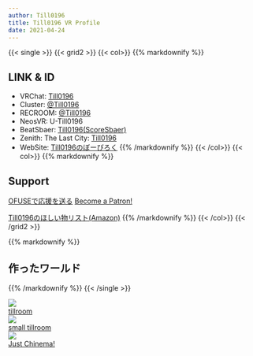 ```yaml
---
author: Till0196
title: Till0196 VR Profile
date: 2021-04-24
---
```

{{< single >}}
{{< grid2 >}}
{{< col>}}
{{% markdownify %}}
## LINK & ID
* VRChat: [Till0196](https://vrchat.com/home/user/usr_7feccf59-86e7-4b6d-8d58-493e97244309)
* Cluster: [@Till0196](https://cluster.mu/u/Till0196) 
* RECROOM: [@Till0196](https://rec.net/user/Till0196)
* NeosVR: U-Till0196
* BeatSbaer: [Till0196(ScoreSbaer)](https://scoresaber.com/u/76561198318772136)
* Zenith: The Last City: [Till0196](https://skywave.zenithmmo.com/user/till0196)
* WebSite: [Till0196のぼーびろく](https://till0196.com)
{{% /markdownify %}}
{{< /col>}}
{{< col>}}
{{% markdownify %}}
## Support

<a data-ofuse-widget-button href="https://ofuse.me/o?uid=35377" data-ofuse-id="35377" data-ofuse-color="blue-green">OFUSEで応援を送る</a><script async src="https://ofuse.me/assets/platform/widget.js" charset="utf-8"></script>
<a href="https://www.patreon.com/bePatron?u=53826284" data-patreon-widget-type="become-patron-button">Become a Patron!</a><script async src="https://c6.patreon.com/becomePatronButton.bundle.js"></script>

[Till0196のほしい物リスト(Amazon)](https://www.amazon.co.jp/hz/wishlist/ls/3NX3Q6YO9LKK6?ref_=wl_share?tag=till019606b-22?tag=till019606b-22)
{{% /markdownify %}}
{{< /col>}}
{{< /grid2 >}}

{{% markdownify %}}
## 作ったワールド
{{% /markdownify %}}
{{< /single >}}

<section class="grid grid-cols-3 gap-4 my-8 max-w-5xl mx-auto" style="min-height: 300px">
  <div class="relative row-span-2 shadow-sm md:shadow-2xl">
    <img
      class="rounded object-cover w-full h-full"
      loading="lazy"
      src="/tillroom.png"
    />
    <div
      class="absolute top-0 left-0 rounded w-full h-full bg-black bg-opacity-30 grid place-items-center opacity-0 hover:opacity-100 transition-opacity duration-200"
    >
      <a
        class="px-6 py-2 rounded-full bg-black text-white"
        href="https://vrchat.com/home/launch?worldId=wrld_6292131e-4e50-4c7b-b180-c5ce08ec0caa"
        target="_blank"
        rel="noopener noreferrer"
        >tillroom</a
      >
    </div>
  </div>

  <div class="relative row-span-2 shadow-sm md:shadow-2xl">
    <img
      class="rounded object-cover w-full h-full"
      loading="lazy"
      src="/small_tillroom.png"
    />
    <div
      class="absolute top-0 left-0 rounded w-full h-full bg-black bg-opacity-30 grid place-items-center opacity-0 hover:opacity-100 transition-opacity duration-200"
    >
      <a
        class="px-6 py-2 rounded-full bg-black text-white"
        href="https://vrchat.com/home/launch?worldId=wrld_6292131e-4e50-4c7b-b180-c5ce08ec0caa"
        target="_blank"
        rel="noopener noreferrer"
        >small tillroom</a
      >
    </div>
  </div>

  <div class="relative row-span-2 shadow-sm md:shadow-2xl">
    <img
      class="rounded object-cover w-full h-full"
      loading="lazy"
      src="/just_chinema.png"
    />
    <div
      class="absolute top-0 left-0 rounded w-full h-full bg-black bg-opacity-30 grid place-items-center opacity-0 hover:opacity-100 transition-opacity duration-200"
    >
      <a
        class="px-6 py-2 rounded-full bg-black text-white"
        href="https://vrchat.com/home/launch?worldId=wrld_6292131e-4e50-4c7b-b180-c5ce08ec0caa"
        target="_blank"
        rel="noopener noreferrer"
        >Just Chinema!</a
      >
    </div>    
  </div>
</section>